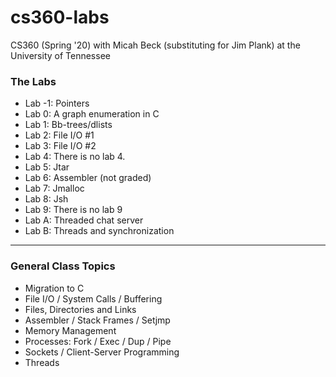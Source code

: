# cs360-labs

CS360 (Spring '20) with Micah Beck (substituting for Jim Plank) at the University of Tennessee

<h3>The Labs</h3>
<UL>
<LI>Lab -1: Pointers
<LI>Lab 0: A graph enumeration in C
<LI>Lab 1: Bb-trees/dlists
<LI>Lab 2: File I/O #1
<LI>Lab 3: File I/O #2
<LI>Lab 4: There is no lab 4.
<LI>Lab 5: Jtar
<LI>Lab 6: Assembler (not graded)
<LI>Lab 7: Jmalloc
<LI>Lab 8: Jsh
<LI>Lab 9: There is no lab 9
<LI>Lab A: Threaded chat server
<LI>Lab B: Threads and synchronization
</UL>

<hr>
<h3>General Class Topics</h3>
<UL>
<LI> Migration to C
<LI> File I/O / System Calls / Buffering
<LI> Files, Directories and Links
<LI> Assembler / Stack Frames / Setjmp
<LI> Memory Management
<LI> Processes: Fork / Exec / Dup / Pipe
<LI> Sockets / Client-Server Programming
<LI> Threads
</UL>
